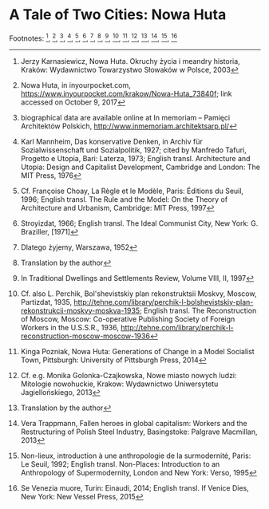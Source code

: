 A Tale of Two Cities: Nowa Huta
===

Footnotes: [^1], [^2], [^3], [^4], [^5], [^6], [^7], [^8], [^9], [^10], [^11], [^12], [^13], [^14], [^15], [^16]

[^1]: Jerzy Karnasiewicz, Nowa Huta. Okruchy życia i meandry historia, Kraków: Wydawnictwo Towarzystwo Słowaków w Polsce, 2003

[^2]: Nowa Huta, in inyourpocket.com, https://www.inyourpocket.com/krakow/Nowa-Huta_73840f; link accessed on October 9, 2017

[^3]: biographical data are available online at In memoriam – Pamięci Architektów Polskich, http://www.inmemoriam.architektsarp.pl/

[^4]: Karl Mannheim, Das konservative Denken, in Archiv für Sozialwissenschaft und Sozialpolitik, 1927; cited by Manfredo Tafuri, Progetto e Utopia, Bari: Laterza, 1973; English transl. Architecture and Utopia: Design and Capitalist Development, Cambridge and London: The MIT Press, 1976

[^5]: Cf. Françoise Choay, La Règle et le Modèle, Paris: Éditions du Seuil, 1996; English transl. The Rule and the Model: On the Theory of Architecture and Urbanism, Cambridge: MIT Press, 1997

[^6]: Stroyizdat, 1966; English transl. The Ideal Communist City, New York: G. Braziller, [1971]

[^7]: Dlatego żyjemy, Warszawa, 1952

[^8]: Translation by the author

[^9]: In Traditional Dwellings and Settlements Review, Volume VIII, II, 1997

[^10]: Cf. also L. Perchik, Bol'shevistskiy plan rekonstruktsii Moskvy, Moscow, Partizdat, 1935, http://tehne.com/library/perchik-l-bolshevistskiy-plan-rekonstrukcii-moskvy-moskva-1935; English transl. The Reconstruction of Moscow, Moscow: Co-operative Publishing Society of Foreign Workers in the U.S.S.R., 1936, http://tehne.com/library/perchik-l-reconstruction-moscow-moscow-1936

[^11]: Kinga Pozniak, Nowa Huta: Generations of Change in a Model Socialist Town, Pittsburgh: University of Pittsburgh Press, 2014

[^12]: Cf. e.g. Monika Golonka-Czajkowska, Nowe miasto nowych ludzi: Mitologie nowohuckie, Krakow: Wydawnictwo Uniwersytetu Jagiellońskiego, 2013

[^13]: Translation by the author

[^14]: Vera Trappmann, Fallen heroes in global capitalism: Workers and the Restructuring of Polish Steel Industry, Basingstoke: Palgrave Macmillan, 2013

[^15]: Non-lieux, introduction à une anthropologie de la surmodernité, Paris: Le Seuil, 1992; English transl. Non-Places: Introduction to an Anthropology of Supermodernity, London and New York: Verso, 1995

[^16]: Se Venezia muore, Turin: Einaudi, 2014; English transl. If Venice Dies, New York: New Vessel Press, 2015
